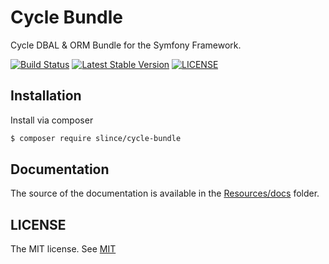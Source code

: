 # Cycle Bundle

Cycle DBAL & ORM Bundle for the Symfony Framework.


[![Build Status](https://img.shields.io/github/workflow/status/slince/cycle-bundle/ci.yaml?branch=master&style=flat-square)](https://github.com/slince/cycle-bundle/actions)
[![Latest Stable Version](https://img.shields.io/packagist/v/slince/cycle-bundle.svg?style=flat-square&label=stable)](https://packagist.org/packages/slince/cycle-bundle)
[![LICENSE](https://img.shields.io/github/license/slince/cycle-bundle?style=flat-square)](https://opensource.org/license/mit/)

## Installation

Install via composer

```bash
$ composer require slince/cycle-bundle
```

## Documentation

The source of the documentation is available in the [Resources/docs](./Resources/docs) folder.

## LICENSE

The MIT license. See [MIT](https://opensource.org/license/mit/)